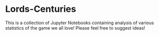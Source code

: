 # Lords-Centuries

This is a collection of Jupyter Notebooks containing analysis of various statistics of the game we all love!
Please feel free to suggest ideas!
